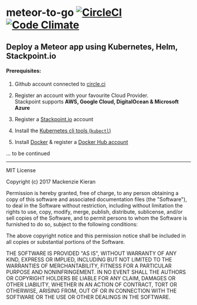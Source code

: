 # meteor-to-go [![CircleCI](https://circleci.com/gh/10thfloor/meteor-pwa-starter/tree/master.svg?style=shield)](https://circleci.com/gh/10thfloor/meteor-pwa-starter/tree/master) [![Code Climate](https://codeclimate.com/github/10thfloor/meteor-pwa-starter/badges/gpa.svg)](https://codeclimate.com/github/10thfloor/meteor-pwa-starter)

## Deploy a Meteor app using Kubernetes, Helm, Stackpoint.io

#### Prerequisites:
1. Github account connected to [circle.ci](https://circleci.com/)
2. Register an account with your favourite Cloud Provider. <br/>
Stackpoint supports **AWS, Google Cloud, DigitalOcean & Microsoft Azure**
3. Register a [Stackpoint.io](https://stackpoint.io) account
4. Install the [Kubernetes cli tools (```kubectl```)](https://kubernetes.io/docs/tasks/tools/install-kubectl/) 

5. Install [Docker](https://docs.docker.com/engine/installation/) & register a [Docker Hub account](https://hub.docker.com/)


... to be continued

---

MIT License

Copyright (c) 2017 Mackenzie Kieran

Permission is hereby granted, free of charge, to any person obtaining a copy
of this software and associated documentation files (the "Software"), to deal
in the Software without restriction, including without limitation the rights
to use, copy, modify, merge, publish, distribute, sublicense, and/or sell
copies of the Software, and to permit persons to whom the Software is
furnished to do so, subject to the following conditions:

The above copyright notice and this permission notice shall be included in all
copies or substantial portions of the Software.

THE SOFTWARE IS PROVIDED "AS IS", WITHOUT WARRANTY OF ANY KIND, EXPRESS OR
IMPLIED, INCLUDING BUT NOT LIMITED TO THE WARRANTIES OF MERCHANTABILITY,
FITNESS FOR A PARTICULAR PURPOSE AND NONINFRINGEMENT. IN NO EVENT SHALL THE
AUTHORS OR COPYRIGHT HOLDERS BE LIABLE FOR ANY CLAIM, DAMAGES OR OTHER
LIABILITY, WHETHER IN AN ACTION OF CONTRACT, TORT OR OTHERWISE, ARISING FROM,
OUT OF OR IN CONNECTION WITH THE SOFTWARE OR THE USE OR OTHER DEALINGS IN THE
SOFTWARE.
